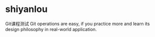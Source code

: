 # shiyanlou
Git课程测试
Git operations are easy, if you practice more and learn its design philosophy in real-world application.
